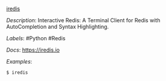 [iredis](https://github.com/laixintao/iredis)

*Description*: Interactive Redis: A Terminal Client for Redis with AutoCompletion and Syntax Highlighting.

*Labels*: #Python #Redis

*Docs*: https://iredis.io

*Examples*:

```bash
$ iredis
```

